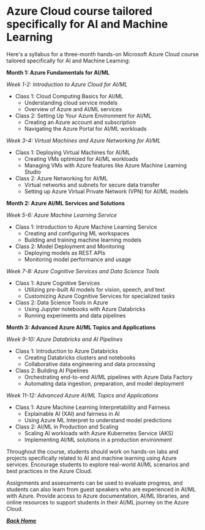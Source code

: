 # Azure Cloud course tailored specifically for AI and Machine Learning
Here's a syllabus for a three-month hands-on Microsoft Azure Cloud course tailored specifically for AI and Machine Learning:

**Month 1: Azure Fundamentals for AI/ML**

*Week 1-2: Introduction to Azure Cloud for AI/ML*
- Class 1: Cloud Computing Basics for AI/ML
  - Understanding cloud service models
  - Overview of Azure and AI/ML services
- Class 2: Setting Up Your Azure Environment for AI/ML
  - Creating an Azure account and subscription
  - Navigating the Azure Portal for AI/ML workloads

*Week 3-4: Virtual Machines and Azure Networking for AI/ML*
- Class 1: Deploying Virtual Machines for AI/ML
  - Creating VMs optimized for AI/ML workloads
  - Managing VMs with Azure features like Azure Machine Learning Studio
- Class 2: Azure Networking for AI/ML
  - Virtual networks and subnets for secure data transfer
  - Setting up Azure Virtual Private Network (VPN) for AI/ML models

**Month 2: Azure AI/ML Services and Solutions**

*Week 5-6: Azure Machine Learning Service*
- Class 1: Introduction to Azure Machine Learning Service
  - Creating and configuring ML workspaces
  - Building and training machine learning models
- Class 2: Model Deployment and Monitoring
  - Deploying models as REST APIs
  - Monitoring model performance and usage

*Week 7-8: Azure Cognitive Services and Data Science Tools*
- Class 1: Azure Cognitive Services
  - Utilizing pre-built AI models for vision, speech, and text
  - Customizing Azure Cognitive Services for specialized tasks
- Class 2: Data Science Tools in Azure
  - Using Jupyter notebooks with Azure Databricks
  - Running experiments and data pipelines

**Month 3: Advanced Azure AI/ML Topics and Applications**

*Week 9-10: Azure Databricks and AI Pipelines*
- Class 1: Introduction to Azure Databricks
  - Creating Databricks clusters and notebooks
  - Collaborative data engineering and data processing
- Class 2: Building AI Pipelines
  - Orchestrating end-to-end AI/ML pipelines with Azure Data Factory
  - Automating data ingestion, preparation, and model deployment

*Week 11-12: Advanced Azure AI/ML Topics and Applications*
- Class 1: Azure Machine Learning Interpretability and Fairness
  - Explainable AI (XAI) and fairness in AI
  - Using Azure ML Interpret to understand model predictions
- Class 2: AI/ML in Production and Scaling
  - Scaling AI workloads with Azure Kubernetes Service (AKS)
  - Implementing AI/ML solutions in a production environment

Throughout the course, students should work on hands-on labs and projects specifically related to AI and machine learning using Azure services. Encourage students to explore real-world AI/ML scenarios and best practices in the Azure Cloud.

Assignments and assessments can be used to evaluate progress, and students can also learn from guest speakers who are experienced in AI/ML with Azure. Provide access to Azure documentation, AI/ML libraries, and online resources to support students in their AI/ML journey on the Azure Cloud.

[***Back Home***](./README.md)